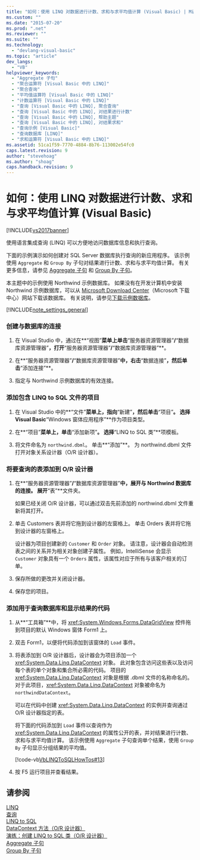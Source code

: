 ```yaml
---
title: "如何：使用 LINQ 对数据进行计数、求和与求平均值计算 (Visual Basic) | Microsoft Docs"
ms.custom: ""
ms.date: "2015-07-20"
ms.prod: ".net"
ms.reviewer: ""
ms.suite: ""
ms.technology: 
  - "devlang-visual-basic"
ms.topic: "article"
dev_langs: 
  - "VB"
helpviewer_keywords: 
  - "Aggregate 子句"
  - "聚合运算符 [Visual Basic 中的 LINQ]"
  - "聚合查询"
  - "平均值运算符 [Visual Basic 中的 LINQ]"
  - "计数运算符 [Visual Basic 中的 LINQ]"
  - "查询 [Visual Basic 中的 LINQ], 聚合查询"
  - "查询 [Visual Basic 中的 LINQ], 对结果进行计数"
  - "查询 [Visual Basic 中的 LINQ], 帮助主题"
  - "查询 [Visual Basic 中的 LINQ], 对结果求和"
  - "查询示例 [Visual Basic]"
  - "查询数据库 [LINQ]"
  - "求和运算符 [Visual Basic 中的 LINQ]"
ms.assetid: 51ca1f59-7770-4884-8b76-113002e54fc0
caps.latest.revision: 9
author: "stevehoag"
ms.author: "shoag"
caps.handback.revision: 9
---
```

# 如何：使用 LINQ 对数据进行计数、求和与求平均值计算 (Visual Basic)
[!INCLUDE[vs2017banner](../../../../visual-basic/includes/vs2017banner.md)]

使用语言集成查询 \(LINQ\) 可以方便地访问数据库信息和执行查询。  
  
 下面的示例演示如何创建对 SQL Server 数据库执行查询的新应用程序。  该示例使用 `Aggregate` 和 `Group By` 子句对结果进行计数、求和与求平均值计算。  有关更多信息，请参见 [Aggregate 子句](../../../../visual-basic/language-reference/queries/aggregate-clause.md) 和 [Group By 子句](../../../../visual-basic/language-reference/queries/group-by-clause.md)。  
  
 本主题中的示例使用 Northwind 示例数据库。  如果没有在开发计算机中安装 Northwind 示例数据库，可以从 [Microsoft Download Center](http://go.microsoft.com/fwlink/?LinkID=98088)（Microsoft 下载中心）网站下载该数据库。  有关说明，请参见[下载示例数据库](../Topic/Downloading%20Sample%20Databases.md)。  
  
 [!INCLUDE[note_settings_general](../../../../csharp/language-reference/compiler-messages/includes/note-settings-general-md.md)]  
  
### 创建与数据库的连接  
  
1.  在 Visual Studio 中，通过在**“视图”**菜单上单击**“服务器资源管理器”**\/**“数据库资源管理器”**，打开**“服务器资源管理器”**\/**“数据库资源管理器”**。  
  
2.  在**“服务器资源管理器”**\/**“数据库资源管理器”**中，右击**“数据连接”**，然后单击**“添加连接”**。  
  
3.  指定与 Northwind 示例数据库的有效连接。  
  
### 添加包含 LINQ to SQL 文件的项目  
  
1.  在 Visual Studio 中的**“文件”**菜单上，指向**“新建”**，然后单击**“项目”**。  选择 Visual Basic**“Windows 窗体应用程序”**作为项目类型。  
  
2.  在**“项目”**菜单上，单击**“添加新项”**。  选择**“LINQ to SQL 类”**项模板。  
  
3.  将文件命名为 `northwind.dbml`。  单击**“添加”**。  为 northwind.dbml 文件打开对象关系设计器（O\/R 设计器）。  
  
### 将要查询的表添加到 O\/R 设计器  
  
1.  在**“服务器资源管理器”**\/**“数据库资源管理器”**中，展开与 Northwind 数据库的连接。  展开**“表”**文件夹。  
  
     如果已经关闭 O\/R 设计器，可以通过双击先前添加的 northwind.dbml 文件重新将其打开。  
  
2.  单击 Customers 表并将它拖到设计器的左窗格上。  单击 Orders 表并将它拖到设计器的左窗格上。  
  
     设计器为项目创建新的 `Customer` 和 `Order` 对象。  请注意，设计器会自动检测表之间的关系并为相关对象创建子属性。  例如，IntelliSense 会显示 `Customer` 对象具有一个 `Orders` 属性，该属性对应于所有与该客户相关的订单。  
  
3.  保存所做的更改并关闭设计器。  
  
4.  保存您的项目。  
  
### 添加用于查询数据库和显示结果的代码  
  
1.  从**“工具箱”**中，将 <xref:System.Windows.Forms.DataGridView> 控件拖到项目的默认 Windows 窗体 Form1 上。  
  
2.  双击 Form1，以便将代码添加到该窗体的 `Load` 事件。  
  
3.  将表添加到 O\/R 设计器后，设计器会为项目添加一个 <xref:System.Data.Linq.DataContext> 对象。  此对象包含访问这些表以及访问每个表的单个对象和集合所必需的代码。  项目的 <xref:System.Data.Linq.DataContext> 对象是根据 .dbml 文件的名称命名的。  对于此项目，<xref:System.Data.Linq.DataContext> 对象被命名为 `northwindDataContext`。  
  
     可以在代码中创建 <xref:System.Data.Linq.DataContext> 的实例并查询通过 O\/R 设计器指定的表。  
  
     将下面的代码添加到 `Load` 事件以查询作为 <xref:System.Data.Linq.DataContext> 的属性公开的表，并对结果进行计数、求和与求平均值计算。  该示例使用 `Aggregate` 子句查询单个结果，使用 `Group By` 子句显示分组结果的平均值。  
  
     [!code-vb[VbLINQToSQLHowTos#13](../../../../visual-basic/programming-guide/language-features/linq/codesnippet/visualbasic/StoredProcedureHowTo/Form6.vb#13)]  
  
4.  按 F5 运行项目并查看结果。  
  
## 请参阅  
 [LINQ](../../../../visual-basic/programming-guide/language-features/linq/index.md)   
 [查询](../../../../visual-basic/language-reference/queries/queries.md)   
 [LINQ to SQL](../Topic/LINQ%20to%20SQL.md)   
 [DataContext 方法（O\/R 设计器）](/visual-studio/data-tools/datacontext-methods-o-r-designer)   
 [演练：创建 LINQ to SQL 类（O\/R 设计器）](../Topic/Walkthrough:%20Creating%20LINQ%20to%20SQL%20Classes%20\(O-R%20Designer\).md)   
 [Aggregate 子句](../../../../visual-basic/language-reference/queries/aggregate-clause.md)   
 [Group By 子句](../../../../visual-basic/language-reference/queries/group-by-clause.md)